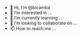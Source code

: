 - 👋 Hi, I’m @bicamba
- 👀 I’m interested in ...
- 🌱 I’m currently learning ...
- 💞️ I’m looking to collaborate on ...
- 📫 How to reach me ...

<!---
bicamba/bicamba is a ✨ special ✨ repository because its `README.md` (this file) appears on your GitHub profile.
You can click the Preview link to take a look at your changes.
--->
